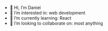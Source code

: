 - 👋 Hi, I’m Daniel
- 👀 I’m interested in: web development
- 🌱 I’m currently learning: React
- 💞️ I’m looking to collaborate on: most anything

<!---
WritingNights/WritingNights is a ✨ special ✨ repository because its `README.md` (this file) appears on your GitHub profile.
You can click the Preview link to take a look at your changes.
--->
